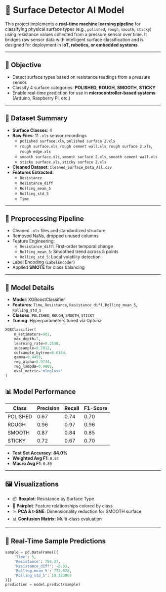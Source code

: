 # 🧠 Surface Detector AI Model

This project implements a **real-time machine learning pipeline** for classifying physical surface types (e.g., `polished`, `rough`, `smooth`, `sticky`) using resistance values collected from a pressure sensor over time. It bridges raw sensor data with intelligent surface classification and is designed for deployment in **IoT, robotics, or embedded systems**.

---

## 🎯 Objective

- Detect surface types based on resistance readings from a pressure sensor.
- Classify 4 surface categories: **POLISHED**, **ROUGH**, **SMOOTH**, **STICKY**
- Enable real-time prediction for use in **microcontroller-based systems** (Arduino, Raspberry Pi, etc.)

---

## 📁 Dataset Summary

- **Surface Classes**: 4
- **Raw Files**: 11 `.xls` sensor recordings
  - `polished surface.xls`, `polished surface 2.xls`
  - `rough surface.xls`, `rough cement wall.xls`, `rough surface 2.xls`, `rough edge.xls`
  - `smooth surface.xls`, `smooth surface 2.xls`, `smooth cement wall.xls`
  - `sticky surface.xls`, `sticky surface 2.xls`
- **Cleaned Dataset**: `Cleaned_Surface_Data_All.csv`
- **Features Extracted**:
  - `Resistance`
  - `Resistance_diff`
  - `Rolling_mean_5`
  - `Rolling_std_5`
  - `Time`

---

## 🔧 Preprocessing Pipeline

- Cleaned `.xls` files and standardized structure
- Removed NaNs, dropped unused columns
- Feature Engineering:
  - `Resistance_diff`: First-order temporal change
  - `Rolling_mean_5`: Smoothed trend across 5 points
  - `Rolling_std_5`: Local volatility detection
- Label Encoding (`LabelEncoder`)
- Applied **SMOTE** for class balancing

---

## 🧠 Model Details

- **Model**: XGBoostClassifier
- **Features**: `Time`, `Resistance`, `Resistance_diff`, `Rolling_mean_5`, `Rolling_std_5`
- **Classes**: `POLISHED`, `ROUGH`, `SMOOTH`, `STICKY`
- **Tuning**: Hyperparameters tuned via Optuna

```python
XGBClassifier(
    n_estimators=901,
    max_depth=7,
    learning_rate=0.2538,
    subsample=0.7012,
    colsample_bytree=0.6154,
    gamma=0.4453,
    reg_alpha=0.9734,
    reg_lambda=0.9005,
    eval_metric='mlogloss'
)
```

## 📊 Model Performance

| Class      | Precision | Recall | F1-Score |
|------------|-----------|--------|----------|
| POLISHED   | 0.67      | 0.74   | 0.70     |
| ROUGH      | 0.96      | 0.97   | 0.96     |
| SMOOTH     | 0.87      | 0.84   | 0.85     |
| STICKY     | 0.72      | 0.67   | 0.70     |

- **Test Set Accuracy**: **84.0%**
- **Weighted Avg F1**: `0.84`
- **Macro Avg F1**: `0.80`

---

## 🖼 Visualizations

- 📦 **Boxplot**: Resistance by Surface Type
- 🔗 **Pairplot**: Feature relationships colored by class
- 📉 **PCA & t-SNE**: Dimensionality reduction for SMOOTH surface
- 📊 **Confusion Matrix**: Multi-class evaluation

---

## 🧪 Real-Time Sample Predictions

```python
sample = pd.DataFrame([{
    'Time': 5,
    'Resistance': 759.37,
    'Resistance_diff': -8.03,
    'Rolling_mean_5': 772.628,
    'Rolling_std_5': 10.383009
}])
prediction = model.predict(sample)

